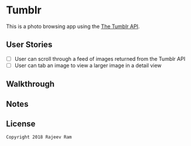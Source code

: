 # Tumblr

This is a photo browsing app using the [The Tumblr API](https://www.tumblr.com/docs/en/api/v2#posts).

## User Stories

- [ ] User can scroll through a feed of images returned from the Tumblr API
- [ ] User can tab an image to view a larger image in a detail view

## Walkthrough

## Notes

## License

    Copyright 2018 Rajeev Ram
